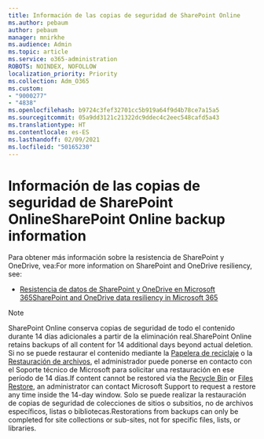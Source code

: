 ```yaml
---
title: Información de las copias de seguridad de SharePoint Online
ms.author: pebaum
author: pebaum
manager: mnirkhe
ms.audience: Admin
ms.topic: article
ms.service: o365-administration
ROBOTS: NOINDEX, NOFOLLOW
localization_priority: Priority
ms.collection: Adm_O365
ms.custom:
- "9000277"
- "4838"
ms.openlocfilehash: b9724c3fef32701cc5b919a64f9d4b78ce7a15a5
ms.sourcegitcommit: 05a9dd3121c21322dc9ddec4c2eec548cafd5a43
ms.translationtype: HT
ms.contentlocale: es-ES
ms.lasthandoff: 02/09/2021
ms.locfileid: "50165230"
---
```

# <a name="sharepoint-online-backup-information"></a><span data-ttu-id="089b2-102">Información de las copias de seguridad de SharePoint Online</span><span class="sxs-lookup"><span data-stu-id="089b2-102">SharePoint Online backup information</span></span>

<span data-ttu-id="089b2-103">Para obtener más información sobre la resistencia de SharePoint y OneDrive, vea:</span><span class="sxs-lookup"><span data-stu-id="089b2-103">For more information on SharePoint and OneDrive resiliency, see:</span></span>

- [<span data-ttu-id="089b2-104">Resistencia de datos de SharePoint y OneDrive en Microsoft 365</span><span class="sxs-lookup"><span data-stu-id="089b2-104">SharePoint and OneDrive data resiliency in Microsoft 365</span></span>](https://docs.microsoft.com/compliance/assurance/assurance-sharepoint-onedrive-data-resiliency)

> [!NOTE]
> <span data-ttu-id="089b2-105">SharePoint Online conserva copias de seguridad de todo el contenido durante 14 días adicionales a partir de la eliminación real.</span><span class="sxs-lookup"><span data-stu-id="089b2-105">SharePoint Online retains backups of all content for 14 additional days beyond actual deletion.</span></span> <span data-ttu-id="089b2-106">Si no se puede restaurar el contenido mediante la [Papelera de reciclaje](https://support.microsoft.com/office/restore-deleted-items-from-the-site-collection-recycle-bin-5fa924ee-16d7-487b-9a0a-021b9062d14b) o la [Restauración de archivos](https://support.microsoft.com/office/restore-your-onedrive-fa231298-759d-41cf-bcd0-25ac53eb8a15), el administrador puede ponerse en contacto con el Soporte técnico de Microsoft para solicitar una restauración en ese período de 14 días.</span><span class="sxs-lookup"><span data-stu-id="089b2-106">If content cannot be restored via the [Recycle Bin](https://support.microsoft.com/office/restore-deleted-items-from-the-site-collection-recycle-bin-5fa924ee-16d7-487b-9a0a-021b9062d14b) or [Files Restore](https://support.microsoft.com/office/restore-your-onedrive-fa231298-759d-41cf-bcd0-25ac53eb8a15), an administrator can contact Microsoft Support to request a restore any time inside the 14-day window.</span></span> <span data-ttu-id="089b2-107">Solo se puede realizar la restauración de copias de seguridad de colecciones de sitios o subsitios, no de archivos específicos, listas o bibliotecas.</span><span class="sxs-lookup"><span data-stu-id="089b2-107">Restorations from backups can only be completed for site collections or sub-sites, not for specific files, lists, or libraries.</span></span>
